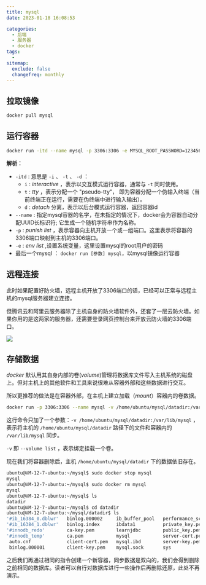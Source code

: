 ```yaml
---
title: mysql
date: 2023-01-18 16:08:53

categories:
  - 后端
  - 服务器
  - docker
tags:
  - 
sitemap:
  exclude: false
  changefreq: monthly
---
```


## 拉取镜像

```bash
docker pull mysql
```

## 运行容器

```bash
docker run -itd --name mysql -p 3306:3306 -e MYSQL_ROOT_PASSWORD=123456 mysql
```

**解析：**
- `-itd` : 意思是 `-i` 、 `-t` 、 `-d` ：
  - `i` : *interactive* ，表示以交互模式运行容器，通常与 `-t` 同时使用。
  - `t` : *tty* ，表示分配一个 "pseudo-tty"， 即为容器分配一个伪输入终端（当前终端正在运行，需要在伪终端中进行输入输出）。
  - `d` : *detach* 分离，表示以后台模式运行容器，返回容器id 
- `--name` : 指定mysql容器的名字，在未指定的情况下，docker会为容器自动分配UUID长标识符; 它生成一个随机字符串作为名称。
- `-p` : *punish list* ，表示容器向主机开放一个或一组端口。这里表示将容器的3306端口映射到主机的3306端口。
- `-e` : *env list* ,设置系统变量，这里设置mysql的root用户的密码
- 最后一个mysql ： `docker run [参数] mysql`，以mysql镜像运行容器

## 远程连接

此时如果配置好防火墙，远程主机开放了3306端口的话，已经可以正常与远程主机的mysql服务器建立连接。

但腾讯云和阿里云服务器除了主机自身的防火墙软件外，还套了一层云防火墙。如果你用的是这两家的服务器，还需要登录网页控制台来开放云防火墙的3306端口。

![](https://linyc.oss-cn-beijing.aliyuncs.com/20230118193339.png)


## 存储数据

*docker* 默认用其自身内部的卷(*volume*)管理将数据库文件写入主机系统的磁盘上。但对主机上的其他软件和工具来说很难从容器外部和这些数据进行交互。

所以更推荐的做法是在容器外部，在主机上建立加载（*mount*）容器内的卷数据。

```bash
docker run -p 3306:3306 --name mysql -v /home/ubuntu/mysql/datadir:/var/lib/mysql -e MYSQL_ROOT_PASSWORD=123456 -d mysql
```

这行命令只加了一个参数：`-v /home/ubuntu/mysql/datadir:/var/lib/mysql` ，表示将主机的 `/home/ubuntu/mysql/datadir` 路径下的文件和容器内的 `/var/lib/mysql` 同步。

`-v` 即 `--volume list` ，表示绑定挂载一个卷。

现在我们将容器删除后，主机 `/home/ubuntu/mysql/datadir` 下的数据依旧存在。

```bash
ubuntu@VM-12-7-ubuntu:~/mysql$ sudo docker stop mysql
mysql
ubuntu@VM-12-7-ubuntu:~/mysql$ sudo docker rm mysql
mysql
ubuntu@VM-12-7-ubuntu:~/mysql$ ls
datadir
ubuntu@VM-12-7-ubuntu:~/mysql$ cd datadir
ubuntu@VM-12-7-ubuntu:~/mysql/datadir$ ls
'#ib_16384_0.dblwr'   binlog.000002     ib_buffer_pool   performance_schema   undo_001
'#ib_16384_1.dblwr'   binlog.index      ibdata1          private_key.pem      undo_002
'#innodb_redo'        ca-key.pem        learnjdbc        public_key.pem
'#innodb_temp'        ca.pem            mysql            server-cert.pem
 auto.cnf             client-cert.pem   mysql.ibd        server-key.pem
 binlog.000001        client-key.pem    mysql.sock       sys
```

之后我们再通过相同的指令创建一个新容器，同步数据是双向的，我们会得到删除之前相同的数据库。读者可以自行对数据库进行一些操作后再删除还原，此处不再演示。

